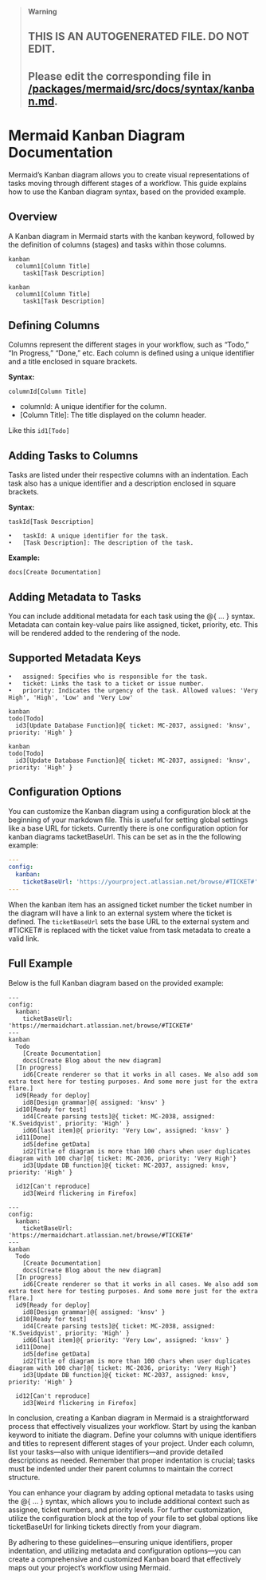 > **Warning**
>
> ## THIS IS AN AUTOGENERATED FILE. DO NOT EDIT.
>
> ## Please edit the corresponding file in [/packages/mermaid/src/docs/syntax/kanban.md](../../packages/mermaid/src/docs/syntax/kanban.md).

# Mermaid Kanban Diagram Documentation

Mermaid’s Kanban diagram allows you to create visual representations of tasks moving through different stages of a workflow. This guide explains how to use the Kanban diagram syntax, based on the provided example.

## Overview

A Kanban diagram in Mermaid starts with the kanban keyword, followed by the definition of columns (stages) and tasks within those columns.

```mermaid-example
kanban
  column1[Column Title]
    task1[Task Description]
```

```mermaid
kanban
  column1[Column Title]
    task1[Task Description]
```

## Defining Columns

Columns represent the different stages in your workflow, such as “Todo,” “In Progress,” “Done,” etc. Each column is defined using a unique identifier and a title enclosed in square brackets.

**Syntax:**

```
columnId[Column Title]
```

* columnId: A unique identifier for the column.
* \[Column Title]: The title displayed on the column header.

Like this `id1[Todo]`

## Adding Tasks to Columns

Tasks are listed under their respective columns with an indentation. Each task also has a unique identifier and a description enclosed in square brackets.

**Syntax:**

```
taskId[Task Description]
```

```
•	taskId: A unique identifier for the task.
•	[Task Description]: The description of the task.
```

**Example:**

```
docs[Create Documentation]
```

## Adding Metadata to Tasks

You can include additional metadata for each task using the @{ ... } syntax. Metadata can contain key-value pairs like assigned, ticket, priority, etc. This will be rendered added to the rendering of the node.

## Supported Metadata Keys

```
•	assigned: Specifies who is responsible for the task.
•	ticket: Links the task to a ticket or issue number.
•	priority: Indicates the urgency of the task. Allowed values: 'Very High', 'High', 'Low' and 'Very Low'
```

```mermaid-example
kanban
todo[Todo]
  id3[Update Database Function]@{ ticket: MC-2037, assigned: 'knsv', priority: 'High' }
```

```mermaid
kanban
todo[Todo]
  id3[Update Database Function]@{ ticket: MC-2037, assigned: 'knsv', priority: 'High' }
```

## Configuration Options

You can customize the Kanban diagram using a configuration block at the beginning of your markdown file. This is useful for setting global settings like a base URL for tickets. Currently there is one configuration option for kanban diagrams tacketBaseUrl. This can be set as in the the following example:

```yaml
---
config:
  kanban:
    ticketBaseUrl: 'https://yourproject.atlassian.net/browse/#TICKET#'
---
```

When the kanban item has an assigned ticket number the ticket number in the diagram will have a link to an external system where the ticket is defined. The `ticketBaseUrl` sets the base URL to the external system and #TICKET# is replaced with the ticket value from task metadata to create a valid link.

## Full Example

Below is the full Kanban diagram based on the provided example:

```mermaid-example
---
config:
  kanban:
    ticketBaseUrl: 'https://mermaidchart.atlassian.net/browse/#TICKET#'
---
kanban
  Todo
    [Create Documentation]
    docs[Create Blog about the new diagram]
  [In progress]
    id6[Create renderer so that it works in all cases. We also add som extra text here for testing purposes. And some more just for the extra flare.]
  id9[Ready for deploy]
    id8[Design grammar]@{ assigned: 'knsv' }
  id10[Ready for test]
    id4[Create parsing tests]@{ ticket: MC-2038, assigned: 'K.Sveidqvist', priority: 'High' }
    id66[last item]@{ priority: 'Very Low', assigned: 'knsv' }
  id11[Done]
    id5[define getData]
    id2[Title of diagram is more than 100 chars when user duplicates diagram with 100 char]@{ ticket: MC-2036, priority: 'Very High'}
    id3[Update DB function]@{ ticket: MC-2037, assigned: knsv, priority: 'High' }

  id12[Can't reproduce]
    id3[Weird flickering in Firefox]
```

```mermaid
---
config:
  kanban:
    ticketBaseUrl: 'https://mermaidchart.atlassian.net/browse/#TICKET#'
---
kanban
  Todo
    [Create Documentation]
    docs[Create Blog about the new diagram]
  [In progress]
    id6[Create renderer so that it works in all cases. We also add som extra text here for testing purposes. And some more just for the extra flare.]
  id9[Ready for deploy]
    id8[Design grammar]@{ assigned: 'knsv' }
  id10[Ready for test]
    id4[Create parsing tests]@{ ticket: MC-2038, assigned: 'K.Sveidqvist', priority: 'High' }
    id66[last item]@{ priority: 'Very Low', assigned: 'knsv' }
  id11[Done]
    id5[define getData]
    id2[Title of diagram is more than 100 chars when user duplicates diagram with 100 char]@{ ticket: MC-2036, priority: 'Very High'}
    id3[Update DB function]@{ ticket: MC-2037, assigned: knsv, priority: 'High' }

  id12[Can't reproduce]
    id3[Weird flickering in Firefox]
```

In conclusion, creating a Kanban diagram in Mermaid is a straightforward process that effectively visualizes your workflow. Start by using the kanban keyword to initiate the diagram. Define your columns with unique identifiers and titles to represent different stages of your project. Under each column, list your tasks—also with unique identifiers—and provide detailed descriptions as needed. Remember that proper indentation is crucial; tasks must be indented under their parent columns to maintain the correct structure.

You can enhance your diagram by adding optional metadata to tasks using the @{ ... } syntax, which allows you to include additional context such as assignee, ticket numbers, and priority levels. For further customization, utilize the configuration block at the top of your file to set global options like ticketBaseUrl for linking tickets directly from your diagram.

By adhering to these guidelines—ensuring unique identifiers, proper indentation, and utilizing metadata and configuration options—you can create a comprehensive and customized Kanban board that effectively maps out your project’s workflow using Mermaid.
